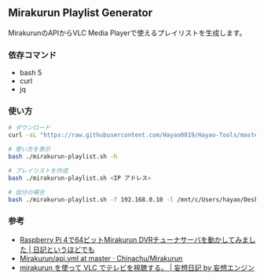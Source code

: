## Mirakurun Playlist Generator

MirakurunのAPIからVLC Media Playerで使えるプレイリストを生成します。

### 依存コマンド

- bash 5
- curl
- jq

### 使い方

```bash
# ダウンロード
curl -sL "https://raw.githubusercontent.com/Hayao0819/Hayao-Tools/master/mirakurun-playlist/mirakurun-playlist.sh" > mirakurun-playlist.sh

# 使い方を表示
bash ./mirakurun-playlist.sh -h

# プレイリストを作成
bash ./mirakurun-playlist.sh <IP アドレス>

# 自分の場合
bash ./mirakurun-playlist.sh -f 192.168.0.10 -l /mnt/c/Users/hayao/Desktop/tv.m3u8
```


### 参考

- [Raspberry Pi 4で64ビットMirakurun DVRチューナサーバを動かしてみました \| 日記というほどでも](https://denor.jp/raspberry-pi-4%E3%81%A764%E3%83%93%E3%83%83%E3%83%88mirakurun-dvr%E3%83%81%E3%83%A5%E3%83%BC%E3%83%8A%E3%82%B5%E3%83%BC%E3%83%90%E3%82%92%E5%8B%95%E3%81%8B%E3%81%97%E3%81%A6%E3%81%BF%E3%81%BE%E3%81%97#VLC)
- [Mirakurun/api\.yml at master · Chinachu/Mirakurun](https://github.com/Chinachu/Mirakurun/blob/master/api.yml)
- [mirakurun を使って VLC でテレビを視聴する。 \| 妄想日記 by 妄想エンジン](https://www.mousou.org/node/428)
